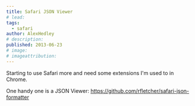 ```yaml
---
title: Safari JSON Viewer
# lead:
tags:
  - safari
author: AlexHedley
# description:
published: 2013-06-23
# image:
# imageattribution:
---
```


Starting to use Safari more and need some extensions I'm used to in Chrome.

One handy one is a JSON Viewer: https://github.com/rfletcher/safari-json-formatter
